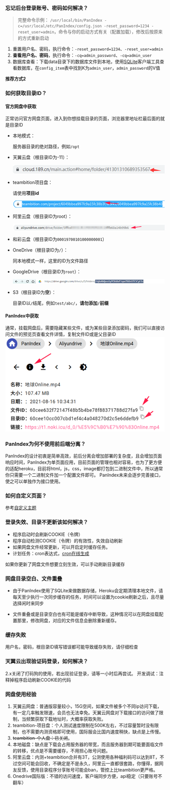 ### 忘记后台登录账号、密码如何解决？
> 完整命令示例：
> `/usr/local/bin/PanIndex -c=/usr/local/etc/PanIndex/config.json -reset_password=1234 -reset_user=admin`，命令与你的启动方式有关（配置加载），修改后按原来的方式重新启动
1. 重置用户名、密码，执行命令：`-reset_password=1234`、`-reset_user=admin`
2. **查看用户名、密码**，执行命令：`-cq=admin_password`、`-cq=admin_user`
3. 数据库查看：下载data目录下的数据库文件到本地，使用[SQLite](https://sqlitebrowser.org/dl/)客户端工具查看数据库，在`config_item`表中找到K为`admin_user`，`admin_password`的V值

**推荐方式2**

### 如何获取目录ID？

#### 官方网盘中获取
正常访问官方网盘页面，进入到你想挂载目录的页面，浏览器里地址栏最后面的就是目录ID

- 本地模式：

  服务器目录的绝对路径，例如`/opt`

- 天翼云盘（根目录ID为-11）：

  ![image-cloud189-rootId](../../_images/cloud189-rootId.png)

- teambition项目盘：

  请使用**项目id**

  ![image-teambition-project](../../_images/teambition-project.png)

- 阿里云盘（根目录ID为root）：

  ![image-aliyundrive](../../_images/aliyundrive.png)

- 和彩云盘（根目录ID为`00019700101000000001`）

- OneDrive（根目录ID为`/`）：

  同本地模式一样，这里的ID为文件路径
- GoogleDrive（根目录ID为`root`）：

  ![googledrive-id](../../_images/googledrive-id.png)
- S3（根目录ID为**空**）：

  目录ID以`/`结尾，例如`test/abc/`，**请勿添加`/`前缀**

#### PanIndex中获取

  通常，挂载网盘后，需要隐藏某些文件，或为某些目录添加密码，我们可以直接访问文件的预览页查看文件详情，复制文件ID或是父目录ID
  ![image-pan-index-id](../../_images/pan-index-id.png)


### PanIndex为何不使用前后端分离？
PanIndex的设计初衷是简单高效，前后分离会增加部署的复杂度，且会增加页面响应时间，PanIndex为单页面应用，目前页面的管理也相对容易，也为了更方便的适配heroku，目前将html，js，css，image都打包到二进制文件中，所以通常你只需要一个二进制文件加一个配置文件即可。
PanIndex未来会逐步完善接口，使之可以单独作为接口使用。

### 如何自定义页面？
参考[自定义主题](/docs/zh/ui.md)

### 登录失效、目录不更新该如何解决？
- 程序启动时会刷新COOKIE（令牌）
- 程序自动检测COOKIE（令牌）的有效性，失效自动刷新
- 如果网盘文件经常更新，可以开启定时缓存任务。
- 计划任务：cron表达式，[cron在线生成](https://cron.qqe2.com/)

如果你更新了网盘文件想要立刻生效，可以手动刷新目录缓存

### 网盘目录空白、文件重叠

- 由于PanIndex使用了SQLite来做数据存储，Heroku会定期清理本地文件，请每天至少执行一次同步缓存的任务，时间可以设置为cookie刷新之后，且尽量选择闲时来同步

- 文件重叠或是目录空白也有可能是缓存中断导致，这种情况可以在网盘挂载配置那里，修改网盘，对应的文件信息会删除重新缓存。

### 缓存失败

用户名，密码，根目录ID填写错误都可能导致缓存失败，请仔细检查

### 天翼云出现验证码登录，如何解决？
2.x关闭了打码狗的使用，若出现验证登录，请等一小时后再尝试。
开发调试：注释掉程序启动刷新COOKIE的代码

### 网盘使用经验

1. 天翼云网盘：普通版容量较小，15G空间，如果文件被多个不同ip访问下载，有一定几率触发限速，会员也无法幸免。天翼云网盘对下载接口的访问做了限制，当频繁获取下载地址时，大概率获取失败。
2. teambition-项目盘：个人测试速度限制在500K左右，不过容量暂时没有限制，也不需要内测资格即可使用，国际服会比国内速度稍快，缺点是上传慢。
3. ~~teambition-个人盘：已关闭~~。
4. 本地磁盘：缺点是下载会占用服务器的带宽，而且服务器到期可能要面临文件的转移，优点是不需要缓存，不用担心账号问题。
5. 阿里云盘：内测+teambition合并有3T，公测使用各种福利码可以达到8T，不过空间可能会回收，不确定是不是永久，阿里云一直都很套路，你懂得，据网友反馈，使用目录程序分享账号可能会ban，管控上比teambition更严格。
6. Onedrive国际版：不错的访问速度，客户端同步方便，api稳定（只要账号不翻车）